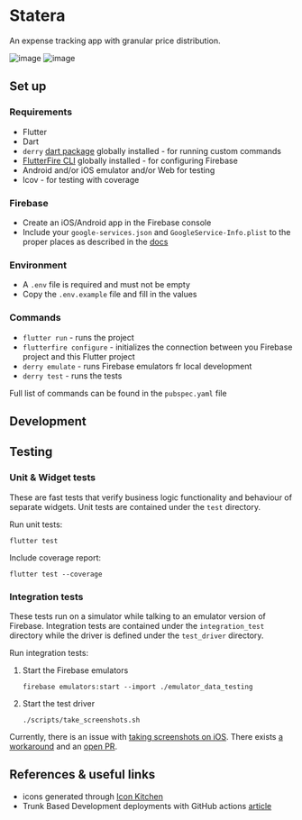 # Statera

An expense tracking app with granular price distribution.

![image](https://user-images.githubusercontent.com/25109066/125558203-e66178cd-00da-4e88-b219-09e136576b08.png)
![image](https://user-images.githubusercontent.com/25109066/125557693-e5ae08ab-ad88-4d5b-8480-8bc5e0202a3a.png)


## Set up

### Requirements
- Flutter
- Dart
- `derry` [dart package](https://pub.dev/packages/derry) globally installed - for running custom commands
- [FlutterFire CLI](https://firebase.flutter.dev/docs/cli/) globally installed - for configuring Firebase
- Android and/or iOS emulator and/or Web for testing
- lcov - for testing with coverage

### Firebase

- Create an iOS/Android app in the Firebase console
- Include your `google-services.json` and `GoogleService-Info.plist` to the proper places as described in the [docs](https://firebase.google.com/docs/flutter/setup?platform=android)

### Environment

- A `.env` file is required and must not be empty
- Copy the `.env.example` file and fill in the values

### Commands
- `flutter run` - runs the project
- `flutterfire configure` - initializes the connection between you Firebase project and this Flutter project
- `derry emulate` - runs Firebase emulators fr local development
- `derry test` - runs the tests

Full list of commands can be found in the `pubspec.yaml` file

## Development

## Testing

### Unit & Widget tests

These are fast tests that verify business logic functionality and behaviour of separate widgets.
Unit tests are contained under the `test` directory. 

Run unit tests:
```
flutter test
```

Include coverage report:
```
flutter test --coverage
```

### Integration tests

These tests run on a simulator while talking to an emulator version of Firebase.
Integration tests are contained under the `integration_test` directory while the driver is defined under the `test_driver` directory.

Run integration tests:
1. Start the Firebase emulators
    ```
    firebase emulators:start --import ./emulator_data_testing
    ```
2. Start the test driver
    ```
    ./scripts/take_screenshots.sh
    ```

Currently, there is an issue with [taking screenshots on iOS](https://github.com/flutter/flutter/issues/51890). There exists [a workaround](https://github.com/flutter/flutter/issues/91668#issuecomment-1132381182) and an [open PR](https://github.com/flutter/flutter/pull/116539).

## References & useful links

- icons generated through [Icon Kitchen](https://icon.kitchen)
- Trunk Based Development deployments with GitHub actions [article](https://blog.jannikwempe.com/github-actions-trunk-based-development)